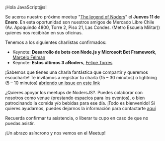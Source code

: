 ¡Hola JavaScript@s!

Se acerca nuestro próximo meetup "[The legend of Noders](https://www.meetup.com/es-ES/NodersJS/events/fbgwcpyxcbgb/)"  el **Jueves 11 de Enero**. En esta oportunidad son nuestros amigos de Mercado Libre Chile (Av. Apoquindo 4800, Torre 2, Piso 21, Las Condes. (Metro Escuela Militar)) quienes nos recibirán en sus oficinas.

Tenemos a los siguientes charlistas confirmados:

- Keynote: **Desarrollo de bots con Node.js y Microsoft Bot Framework**, [Marcelo Felman](https://github.com/marcelofelman)
- Keynote: **Estos últimos 3 aÑoders**, [Felipe Torres](https://github.com/fforres)

¡Sabemos que tienes una charla fantástica que compartir y queremos escucharte! Te invitamos a registrar tu charla (15 – 30 minutos) o lightning (5 – 10 minutos) [abriendo un issue en este link](https://github.com/Noders/Meetups/issues/new)

¿Quieres apoyar los meetups de NodersJS?. Puedes colaborar con nosotros como venue (prestando espacios para los eventos), o bien patrocinando la comida y/o bebidas para ese día. ¡Todo es bienvenido! Si quieres ayudarnos, puedes dejarnos la información para contactarte [aquí](https://github.com/Noders/Meetups/issues/new) 

Recuerda confirmar tu asistencia, o liberar tu cupo en caso de que no puedas asistir.

¡Un abrazo asíncrono y nos vemos en el Meetup!
